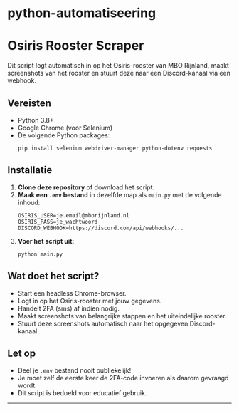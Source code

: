 ﻿# python-automatiseering

# Osiris Rooster Scraper

Dit script logt automatisch in op het Osiris-rooster van MBO Rijnland, maakt screenshots van het rooster en stuurt deze naar een Discord-kanaal via een webhook.

## Vereisten

- Python 3.8+
- Google Chrome (voor Selenium)
- De volgende Python packages:
  ```
  pip install selenium webdriver-manager python-dotenv requests
  ```

## Installatie

1. **Clone deze repository** of download het script.
2. **Maak een `.env` bestand** in dezelfde map als `main.py` met de volgende inhoud:
    ```
    OSIRIS_USER=je.email@mborijnland.nl
    OSIRIS_PASS=je_wachtwoord
    DISCORD_WEBHOOK=https://discord.com/api/webhooks/...
    ```
3. **Voer het script uit:**
    ```
    python main.py
    ```

## Wat doet het script?

- Start een headless Chrome-browser.
- Logt in op het Osiris-rooster met jouw gegevens.
- Handelt 2FA (sms) af indien nodig.
- Maakt screenshots van belangrijke stappen en het uiteindelijke rooster.
- Stuurt deze screenshots automatisch naar het opgegeven Discord-kanaal.

## Let op

- Deel je `.env` bestand nooit publiekelijk!
- Je moet zelf de eerste keer de 2FA-code invoeren als daarom gevraagd wordt.
- Dit script is bedoeld voor educatief gebruik.

---

